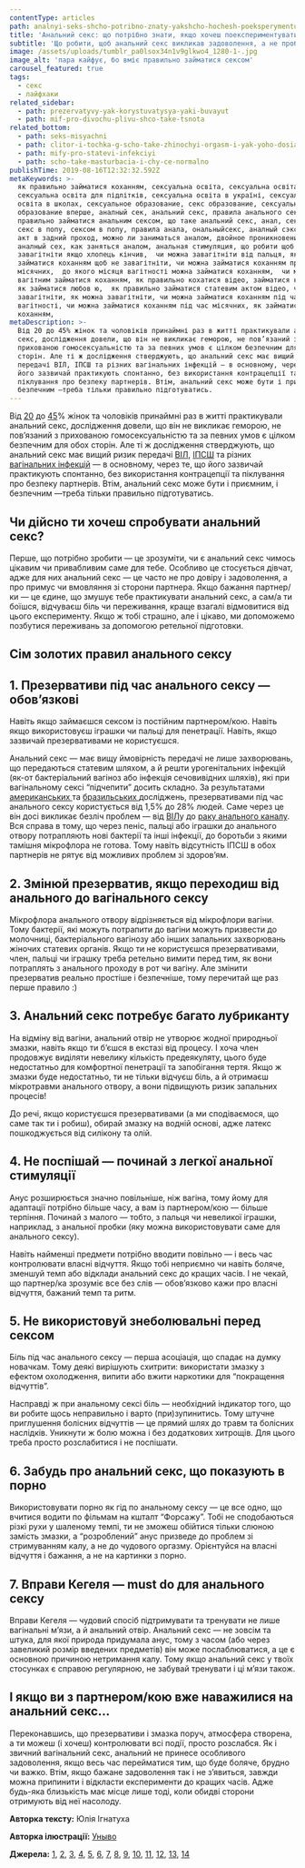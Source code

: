 ```yaml
---
contentType: articles
path: analnyi-seks-shcho-potribno-znaty-yakshcho-hochesh-poeksperymentuvaty
title: 'Анальний секс: що потрібно знати, якщо хочеш поекспериментувати'
subtitle: 'Що робити, щоб анальний секс викликав задоволення, а не проблеми'
image: /assets/uploads/tumblr_pa0lsox34n1v9glkwo4_1280-1-.jpg
image_alt: 'пара кайфує, бо вміє правильно займатися сексом'
carousel_featured: true
tags:
  - секс
  - лайфхаки
related_sidebar:
  - path: prezervatyvy-yak-korystuvatysya-yaki-buvayut
  - path: mif-pro-divochu-plivu-shco-take-tsnota
related_bottom:
  - path: seks-misyachni
  - path: clitor-i-tochka-g-scho-take-zhinochyi-orgasm-i-yak-yoho-dosiahty
  - path: mify-pro-statevi-infekciyi
  - path: scho-take-masturbacia-i-chy-ce-normalno
publishTime: 2019-08-16T12:32:32.592Z
metaKeywords: >-
  як правильно займатися коханням, сексуальна освіта, сексуальна освіта вперше,
  сексуальна освіта для підлітків, сексуальна освіта в україні, сексуальна
  освіта в школах, сексуальное образование, секс образование, сексуальное
  образование вперше, аналный сек, анальний секс, правила анального сексу, як
  правильно займатися анальним сексом, що таке анальний секс, анал, секс в анал,
  секс в попу, сексом в попу, правила анала, ональныйсекс, аналный сэкс, половой
  акт в задний проход, можно ли заниматься аналом, двойное проникновение,
  аналный сех, как заняться аналом, анальная стимуляция, що робити щоб не
  завагітніти якщо хлопець кінчив,  чи можна завагітніти від пальця, як
  займатися коханням щоб не завагітніти, чи можна займатися коханням при
  місячних,  до якого місяця вагітності можна займатися коханням,  чи можна
  вагітним займатися коханням, як правильно кохатися відео, займатися коханням,
  як займатися любов ю,  як правильно займатися статевим актом відео, чи можна
  завагітніти, як можна завагітніти, чи можна займатися коханням під час
  вагітності, чи можна займатися коханням під час місячних, як займатися
  коханням, 
metaDescription: >-
  Від 20 до 45% жінок та чоловіків принаймні раз в житті практикували анальний
  секс, дослідження довели, що він не викликає геморою, не пов’язаний з
  прихованою гомосексуальністю та за певних умов є цілком безпечним для обох
  сторін. Але ті ж дослідження стверджують, що анальний секс має вищий ризик
  передачі ВІЛ, ІПСШ та різних вагінальних інфекцій — в основному, через те, що
  його зазвичай практикують спонтанно, без використання контрацепції та
  піклування про безпеку партнерів. Втім, анальний секс може бути і приємним, і
  безпечним —треба тільки правильно підготуватись.
---
```

Від [20](https://www.ncbi.nlm.nih.gov/pmc/articles/PMC3938911/) до [45](https://www.ncbi.nlm.nih.gov/pmc/articles/PMC4949144/)% жінок та чоловіків принаймні раз в житті практикували анальний секс, дослідження довели, що він не викликає геморою, не пов’язаний з прихованою гомосексуальністю та за певних умов є цілком безпечним для обох сторін. Але ті ж дослідження стверджують, що анальний секс має вищий ризик передачі [ВІЛ](https://www.ncbi.nlm.nih.gov/pmc/articles/PMC3938911/), [ІПСШ](https://ph.ucla.edu/sites/default/files/downloads/faculty/Anal%20sex_3%20STD%20clinics.pdf) та різних [вагінальних інфекцій](https://link.springer.com/article/10.1186/s40779-016-0074-5) — в основному, через те, що його зазвичай практикують спонтанно, без використання контрацепції та піклування про безпеку партнерів. Втім, анальний секс може бути і приємним, і безпечним —треба тільки правильно підготуватись.

## Чи дійсно ти хочеш спробувати анальний секс?

Перше, що потрібно зробити — це зрозуміти, чи є анальний секс чимось цікавим чи привабливим саме для тебе. Особливо це стосується дівчат, адже для них анальний секс — це часто не про довіру і задоволення, а про примус чи вмовляння зі сторони партнера. Якщо бажання партнер/ки — це єдине, що змушує тебе практикувати анальний секс, а сам/а ти боїшся, відчуваєш біль чи переживання, краще взагалі відмовитися від цього експерименту. Якщо ж тобі страшно, але і цікаво, ми допоможемо позбутися переживань за допомогою ретельної підготовки.

## Сім золотих правил анального сексу

## 1. Презервативи під час анального сексу — обов’язкові

Навіть якщо займаєшся сексом із постійним партнером/кою. Навіть якщо використовуєш іграшки чи пальці для пенетрації. Навіть, якщо зазвичай презервативами не користуєшся. 

Анальний секс — має вищу ймовірність передачі не лише захворювань, що передаються статевим шляхом, а й решти урогенітальних інфекцій (як-от бактеріальний вагіноз або інфекція сечовивідних шляхів), які при вагінальному сексі “підчепити” досить складно. За результатами [американських ](https://academic.oup.com/jid/article/196/12/1852/893478)та [бразильських ](http://www.scielo.br/scielo.php?script=sci_arttext&pid=S0102-311X2005000500029)досліджень, презервативами під час анального сексу користується від 1,5% до 28% людей. Саме через це він досі викликає безліч проблем —  від [ВІЛ](https://www.ncbi.nlm.nih.gov/pmc/articles/PMC3938911/)у до [раку анального каналу](https://www.ncbi.nlm.nih.gov/pubmed/20358456). Вся справа в тому, що через пеніс, пальці або іграшки до анального отвору потрапляють нові бактерії та інші інфекції, до боротьби з якими тамішня мікрофлора не готова. Тому навіть відсутність ІПСШ в обох партнерів не рятує від можливих проблем зі здоров’ям. 

## 2. Змінюй презерватив, якщо переходиш від анального до вагінального сексу

Мікрофлора анального отвору відрізняється від мікрофлори вагіни. Тому бактерії, які можуть потрапити до вагіни можуть призвести до молочниці, бактеріального вагінозу або інших запальних захворювань жіночих статевих органів. Якщо ти не користуєшся презервативами, член, пальці чи іграшку треба ретельно вимити перед тим, як вони потраплять з анального проходу в рот чи вагіну. Але змінити презерватив реально простіше і безпечніше, тому перечитай ще раз перше правило :)

## 3. Анальний секс потребує багато лубриканту

На відміну від вагіни, анальний отвір не утворює жодної природньої змазки, навіть якщо ти б’єшся в екстазі від процесу. І хоча член продовжує виділяти невелику кількість предеякуляту, цього буде недостатньо для комфортної пенетрації та запобігання тертя. Якщо ж змазки буде недостатньо, ти не тільки відчуєш біль, а й отримаєш мікротравми анального отвору, а вони підвищують ризик запальних процесів! 

До речі, якщо користуєшся презервативами (а ми сподіваємося, що саме так ти і робиш), обирай змазку на водній основі, адже латекс пошкоджується від силікону та олій. 

## 4. Не поспішай — починай з легкої анальної стимуляції

Анус розширюється значно повільніше, ніж вагіна, тому йому для адаптації потрібно більше часу, а вам із партнером/кою — більше терпіння. Починай з малого — тобто, з пальця чи невеликої іграшки, наприклад, з анальної пробки (яку можна використовувати саме для анального сексу). 

Навіть найменші предмети потрібно вводити повільно — і весь час контролювати власні відчуття. Якщо тобі неприємно чи навіть боляче, зменшуй темп або відклади анальний секс до кращих часів. І не чекай, що партнер/ка зрозуміє все без слів — обов’язково кажи про власні відчуття, бажаний темп та ритм.

## 5. Не використовуй знеболювальні перед сексом

Біль під час анального сексу — перша асоціація, що спадає на думку новачкам. Тому деякі вирішують схитрити: використати змазку з ефектом охолодження, випити або вжити наркотики для “покращення відчуттів”. 

Насправді ж при анальному сексі біль — необхідний індикатор того, що ви робите щось неправильно і варто (при)зупинитись. Тому штучне приглушення болісних відчуттів — це прямий шлях до травм та болісних наслідків. Уникнути ж болю можна і без додаткових хитрощів. Для цього треба просто розслабитися і не поспішати. 

## 6. Забудь про анальний секс, що показують в порно

Використовувати порно як гід по анальному сексу — це все одно, що вчитися водити по фільмам на кшталт “Форсажу”. Тобі не сподобаються різкі рухи у шаленому темпі, ти не зможеш обійтися тільки слюною замість змазки, а “розроблений” анус призведе до проблем зі стримуванням калу, а не до чудового оргазму. Орієнтуйся на власні відчуття і бажання, а не на картинки з порно.

## 7. Вправи Кегеля — must do для анального сексу

Вправи Кегеля — чудовий спосіб підтримувати та тренувати не лише вагінальні м’язи, а й анальний отвір. Анальний секс — не зовсім та штука, для якої природа придумала анус, тому з часом (або через завеликий розмір введених предметів) він може послаблюватися, а це є основною причиною нетримання калу. Тому якщо анальний секс у твоїх стосунках є справою регулярною, не забувай тренувати і ці м’язи також. 

## І якщо ви з партнером/кою вже наважилися на анальний секс...

Переконавшись, що презервативи і змазка поруч, атмосфера створена, а ти можеш (і хочеш) контролювати всі події, просто розслабся. Як і звичний вагінальний секс, анальний не принесе особливого задоволення, якщо весь час перейматися тим, що буде боляче, брудно чи важко. Втім, якщо бажане задоволення так і не з’явиться, завжди можна припинити і відкласти експерименти до кращих часів. Адже будь-яка близькість має місце лише тоді, коли обидві сторони отримують від неї насолоду. 

**Авторка тексту:** Юлія Ігнатуха

**Авторка ілюстрації:** [Уныво](https://www.instagram.com/unyvo_/)

**Джерела:** [1](https://www.ncbi.nlm.nih.gov/pmc/articles/PMC3938911/), [2](https://link.springer.com/article/10.1186/s40779-016-0074-5), [3](https://journals.lww.com/stdjournal/Fulltext/2005/01000/Gap_Length__An_Important_Factor_in_Sexually.5.aspx), [4](https://journals.sagepub.com/doi/abs/10.1177/0959353514539648), [5](https://ph.ucla.edu/sites/default/files/downloads/faculty/Anal%20sex_3%20STD%20clinics.pdf), [6](https://www.ncbi.nlm.nih.gov/pmc/articles/PMC4949144/), [7](https://publichealth.jmir.org/2016/1/e7/), [8](https://academic.oup.com/jid/article/196/12/1852/893478), [9](https://www.tandfonline.com/doi/abs/10.1080/00224490903402538), [10](https://www.semanticscholar.org/paper/Sexual-behavior-and-selected-health-measures%3A-men-Mosher-Chandra/1a752cc15ea3d5267e6e3cf3b45a1c4a17bb11b2), [11](https://www.ncbi.nlm.nih.gov/pubmed/18685549), [12](http://www.scielo.br/scielo.php?script=sci_arttext&pid=S0102-311X2005000500029), [13](https://www.ncbi.nlm.nih.gov/pubmed/25618257), [14](https://www.ncbi.nlm.nih.gov/pmc/articles/PMC5588879/)

